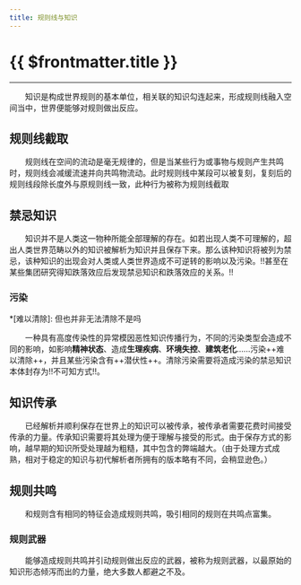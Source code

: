 ```yaml
---
title: 规则线与知识
---
```


# {{ $frontmatter.title }}

*** 

&emsp;&emsp;知识是构成世界规则的基本单位，相关联的知识勾连起来，形成规则线融入空间当中，世界便能够对规则做出反应。

## 规则线截取

&emsp;&emsp;规则线在空间的流动是毫无规律的，但是当某些行为或事物与规则产生共鸣时，规则线会减缓流速并向共鸣物流动。此时规则线中某段可以被复刻，复刻后的规则线段除长度外与原规则线一致，此种行为被称为规则线截取

## 禁忌知识

&emsp;&emsp;知识并不是人类这一物种所能全部理解的存在。如若出现人类不可理解的，超出人类世界范畴以外的知识被解析为知识并且保存下来。那么该种知识将被列为禁忌，该种知识的出现会对人类或人类世界造成不可逆转的影响以及污染。!!甚至在某些集团研究得知跌落效应后发现禁忌知识和跌落效应的关系。!!

### 污染

*[难以清除]: 但也并非无法清除不是吗

&emsp;&emsp;一种具有高度传染性的异常模因恶性知识传播行为，不同的污染类型会造成不同的影响，如影响**精神状态**、造成**生理疾病**、**环境失控**、**建筑老化**......污染++难以清除++，并且某些污染含有++潜伏性++。清除污染需要将造成污染的禁忌知识本体封存为!!不可知方式!!。

## 知识传承

&emsp;&emsp;已经解析并顺利保存在世界上的知识可以被传承，被传承者需要花费时间接受传承的力量。传承知识需要将其处理为便于理解与接受的形式。由于保存方式的影响，越早期的知识所受处理越为粗糙，其中包含的弊端越大。（由于处理方式成熟，相对于稳定的知识与初代解析者所拥有的版本略有不同，会稍显逊色。）

## 规则共鸣

&emsp;&emsp;和规则含有相同的特征会造成规则共鸣，吸引相同的规则在共鸣点富集。

### 规则武器

&emsp;&emsp;能够造成规则共鸣并引动规则做出反应的武器，被称为规则武器，以最原始的知识形态倾泻而出的力量，绝大多数人都避之不及。

